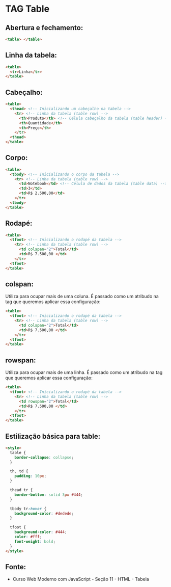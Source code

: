 # TAG Table

## Abertura e fechamento:
```html
<table> </table>
```

## Linha da tabela:
```html
<table>
  <tr>Linha</tr>
</table>
```

## Cabeçalho:
```html
<table>
  <thead> <!-- Inicializando um cabeçalho na tabela -->
    <tr> <!-- Linha da tabela (table row) -->
      <th>Produto</th> <!-- Célula cabeçalho da tabela (table header) -->
      <th>Quantidade</th>
      <th>Preço</th>
    </tr>
  <thead>
</table>
``` 

## Corpo:
```html
<table>
  <tbody> <!-- Inicializando o corpo da tabela -->
    <tr> <!-- Linha da tabela (table row) -->
      <td>Notebook</td> <!-- Célula de dados da tabela (table data) -->
      <td>3</td>
      <td>R$ 2.500,00</td>
    </tr>
  <tbody>
</table>
``` 

## Rodapé:
```html 
<table>
  <tfoot> <!-- Inicializando o rodapé da tabela -->
    <tr> <!-- Linha da tabela (table row) -->
      <td colspan="2">Total</td>
      <td>R$ 7.500,00 </td>
    </tr>
  <tfoot>
</table>
``` 

## colspan:
Utiliza para ocupar mais de uma coluna. É passado como um atribudo na tag que queremos aplicar essa configuração:
```html
<table>
  <tfoot> <!-- Inicializando o rodapé da tabela -->
    <tr> <!-- Linha da tabela (table row) -->
      <td colspan="2">Total</td>
      <td>R$ 7.500,00 </td>
    </tr>
  <tfoot>
</table>
```

## rowspan:
Utiliza para ocupar mais de uma linha. É passado como um atribudo na tag que queremos aplicar essa configuração:
```html
<table>
  <tfoot> <!-- Inicializando o rodapé da tabela -->
    <tr> <!-- Linha da tabela (table row) -->
      <td rowspan="2">Total</td>
      <td>R$ 7.500,00 </td>
    </tr>
  <tfoot>
</table>
```

## Estilização básica para table:
```html
<style>
  table {
    border-collapse: collapse;
  }

  th, td {
    padding: 10px;
  }

  thead tr {
    border-bottom: solid 3px #444;
  }

  tbody tr:hover {
    background-color: #dedede;
  }

  tfoot {
    background-color: #444;
    color: #fff;
    font-weight: bold;
  }
</style>
```

## Fonte:
- Curso Web Moderno com JavaScript - Seção 11 - HTML - Tabela